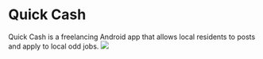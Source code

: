 # Quick Cash
Quick Cash is a freelancing Android app that allows local residents to posts and apply to local odd jobs.
![](../mukaddim98.github.io/blob/master/assets/img/quick-cash.jpeg) 
